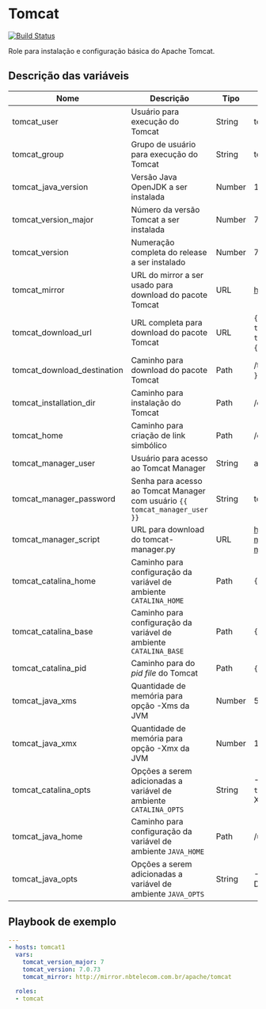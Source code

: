# Tomcat

[![Build Status](https://travis-ci.org/viniciusfs/ansible-role-tomcat.svg?branch=master)](https://travis-ci.org/viniciusfs/ansible-role-tomcat)

Role para instalação e configuração básica do Apache Tomcat.

## Descrição das variáveis

Nome | Descrição | Tipo | Padrão | Obrigatória
---- | --------- | ---- | ------ | -----------
tomcat_user | Usuário para execução do Tomcat | String | tomcat | Sim
tomcat_group | Grupo de usuário para execução do Tomcat | String | tomcat | Sim
tomcat_java_version | Versão Java OpenJDK a ser instalada | Number | 1.8.0 | Sim
tomcat_version_major | Número da versão Tomcat a ser instalada | Number | 7 | Sim
tomcat_version | Numeração completa do release a ser instalado | Number | 7.0.73 | Sim
tomcat_mirror | URL do mirror a ser usado para download do pacote Tomcat | URL | http://ftp.unicamp.br/pub/apache/tomcat | Sim
tomcat_download_url | URL completa para download do pacote Tomcat | URL | `{{ tomcat_mirror }}`/tomcat-`{{ tomcat_version_major }}`/v`{{ tomcat_version }}`/bin/apache-tomcat-`{{ tomcat_version }}`.tar.gz | Sim
tomcat_download_destination | Caminho para download do pacote Tomcat | Path | /tmp/apache-tomcat-`{{ tomcat_version }}`.tar.gz
tomcat_installation_dir | Caminho para instalação do Tomcat | Path | /opt/muxi | Sim
tomcat_home | Caminho para criação de link simbólico | Path | /opt/tomcat | Sim
tomcat_manager_user | Usuário para acesso ao Tomcat Manager | String | admin | Sim
tomcat_manager_password | Senha para acesso ao Tomcat Manager com usuário `{{ tomcat_manager_user }}` | String | tomcat | Sim
tomcat_manager_script | URL para download do tomcat-manager.py | URL | https://github.com/kotfu/tomcat-manager/blob/python2.x/tomcat-manager.py | Sim 
tomcat_catalina_home | Caminho para configuração da variável de ambiente `CATALINA_HOME` | Path | `{{ tomcat_home }}` | Sim
tomcat_catalina_base | Caminho para configuração da variável de ambiente `CATALINA_BASE` | Path | `{{ tomcat_home }}` | Sim
tomcat_catalina_pid | Caminho para do *pid file* do Tomcat | Path | `{{ tomcat_home }}`/temp/tomcat.pid | Sim
tomcat_java_xms | Quantidade de memória para opção -Xms da JVM | Number | 512 | Sim
tomcat_java_xmx | Quantidade de memória para opção -Xmx da JVM | Number | 1024 | Sim
tomcat_catalina_opts | Opções a serem adicionadas a variável de ambiente `CATALINA_OPTS` | String | -Xms`{{ tomcat_java_xms }}`M -Xmx`{{ tomcat_java_xmx}}`M -server -XX:+UseParallelGC | Sim
tomcat_java_home | Caminho para configuração da variável de ambiente `JAVA_HOME` | Path | /usr/lib/jvm/jre | Sim
tomcat_java_opts | Opções a serem adicionadas a variável de ambiente `JAVA_OPTS` | String | -Djava.awt.headless=true -Djava.security.egd=file:/dev/./urandom | Sim

## Playbook de exemplo

```yaml
---
- hosts: tomcat1
  vars:
    tomcat_version_major: 7
    tomcat_version: 7.0.73
    tomcat_mirror: http://mirror.nbtelecom.com.br/apache/tomcat

  roles:
  - tomcat
```
